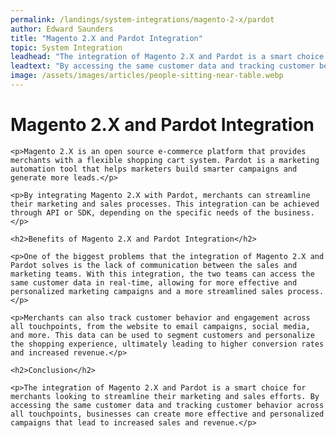 ```yaml
---
permalink: /landings/system-integrations/magento-2-x/pardot
author: Edward Saunders
title: "Magento 2.X and Pardot Integration"
topic: System Integration
leadhead: "The integration of Magento 2.X and Pardot is a smart choice for merchants looking to streamline their marketing and sales efforts"
leadtext: "By accessing the same customer data and tracking customer behavior across all touchpoints, businesses can create more effective and personalized campaigns that lead to increased sales and revenue."
image: /assets/images/articles/people-sitting-near-table.webp
---
```

<div class="arttext">
	<h1>Magento 2.X and Pardot Integration</h1>

	<p>Magento 2.X is an open source e-commerce platform that provides merchants with a flexible shopping cart system. Pardot is a marketing automation tool that helps marketers build smarter campaigns and generate more leads.</p>

	<p>By integrating Magento 2.X with Pardot, merchants can streamline their marketing and sales processes. This integration can be achieved through API or SDK, depending on the specific needs of the business.</p>

	<h2>Benefits of Magento 2.X and Pardot Integration</h2>

	<p>One of the biggest problems that the integration of Magento 2.X and Pardot solves is the lack of communication between the sales and marketing teams. With this integration, the two teams can access the same customer data in real-time, allowing for more effective and personalized marketing campaigns and a more streamlined sales process.</p>

	<p>Merchants can also track customer behavior and engagement across all touchpoints, from the website to email campaigns, social media, and more. This data can be used to segment customers and personalize the shopping experience, ultimately leading to higher conversion rates and increased revenue.</p>

	<h2>Conclusion</h2>

	<p>The integration of Magento 2.X and Pardot is a smart choice for merchants looking to streamline their marketing and sales efforts. By accessing the same customer data and tracking customer behavior across all touchpoints, businesses can create more effective and personalized campaigns that lead to increased sales and revenue.</p>

</div>